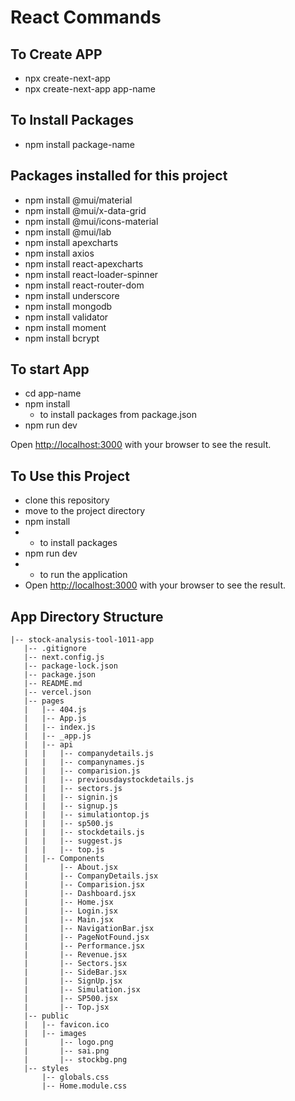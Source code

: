 # React Commands

## To Create APP

- npx create-next-app
- npx create-next-app app-name

## To Install Packages

- npm install package-name

## Packages installed for this project

- npm install @mui/material
- npm install @mui/x-data-grid
- npm install  @mui/icons-material
- npm install @mui/lab
- npm install apexcharts
- npm install axios
- npm install react-apexcharts
- npm install react-loader-spinner
- npm install react-router-dom
- npm install underscore
- npm install mongodb
- npm install validator
- npm install moment
- npm install bcrypt

## To start App

- cd app-name
- npm install
  - to install packages from package.json
- npm run dev

Open [http://localhost:3000](http://localhost:3000) with your browser to see the result.

## To Use this Project

- clone this repository
- move to the project directory
- npm install
- - to install packages
- npm run dev
- - to run the application
- Open [http://localhost:3000](http://localhost:3000) with your browser to see the result.

## App Directory Structure

```
|-- stock-analysis-tool-1011-app
   |-- .gitignore
   |-- next.config.js
   |-- package-lock.json
   |-- package.json
   |-- README.md
   |-- vercel.json
   |-- pages
   |   |-- 404.js
   |   |-- App.js
   |   |-- index.js
   |   |-- _app.js
   |   |-- api
   |   |   |-- companydetails.js
   |   |   |-- companynames.js
   |   |   |-- comparision.js
   |   |   |-- previousdaystockdetails.js
   |   |   |-- sectors.js
   |   |   |-- signin.js
   |   |   |-- signup.js
   |   |   |-- simulationtop.js
   |   |   |-- sp500.js
   |   |   |-- stockdetails.js
   |   |   |-- suggest.js
   |   |   |-- top.js
   |   |-- Components
   |       |-- About.jsx
   |       |-- CompanyDetails.jsx
   |       |-- Comparision.jsx
   |       |-- Dashboard.jsx
   |       |-- Home.jsx
   |       |-- Login.jsx
   |       |-- Main.jsx
   |       |-- NavigationBar.jsx
   |       |-- PageNotFound.jsx
   |       |-- Performance.jsx
   |       |-- Revenue.jsx
   |       |-- Sectors.jsx
   |       |-- SideBar.jsx
   |       |-- SignUp.jsx
   |       |-- Simulation.jsx
   |       |-- SP500.jsx
   |       |-- Top.jsx
   |-- public
   |   |-- favicon.ico
   |   |-- images
   |       |-- logo.png
   |       |-- sai.png
   |       |-- stockbg.png
   |-- styles
       |-- globals.css
       |-- Home.module.css
```
